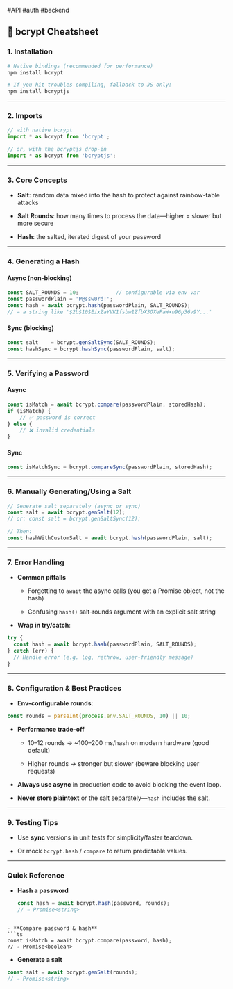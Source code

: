 #API #auth #backend 
## 🔐 bcrypt Cheatsheet

### 1. Installation
```bash
# Native bindings (recommended for performance)
npm install bcrypt

# If you hit troubles compiling, fallback to JS-only:
npm install bcryptjs
```
---
### 2. Imports

``` ts
// with native bcrypt
import * as bcrypt from 'bcrypt';

// or, with the bcryptjs drop-in
import * as bcrypt from 'bcryptjs';
```
---
### 3. Core Concepts

- **Salt**: random data mixed into the hash to protect against rainbow-table attacks
    
- **Salt Rounds**: how many times to process the data—higher = slower but more secure
    
- **Hash**: the salted, iterated digest of your password
---
### 4. Generating a Hash

#### Async (non-blocking)

``` ts
const SALT_ROUNDS = 10;            // configurable via env var 
const passwordPlain = 'P@ssw0rd!';  
const hash = await bcrypt.hash(passwordPlain, SALT_ROUNDS); 
// → a string like '$2b$10$EixZaYVK1fsbw1ZfbX3OXePaWxn96p36v9Y...'
```

#### Sync (blocking)

```ts
const salt    = bcrypt.genSaltSync(SALT_ROUNDS);
const hashSync = bcrypt.hashSync(passwordPlain, salt);
```
---
### 5. Verifying a Password

#### Async

```ts
const isMatch = await bcrypt.compare(passwordPlain, storedHash); 
if (isMatch) {   
	// ✅ password is correct 
} else {   
	// ❌ invalid credentials 
}
```

#### Sync

```ts
const isMatchSync = bcrypt.compareSync(passwordPlain, storedHash);
```
---
### 6. Manually Generating/Using a Salt
```ts
// Generate salt separately (async or sync)
const salt = await bcrypt.genSalt(12);
// or: const salt = bcrypt.genSaltSync(12);

// Then:
const hashWithCustomSalt = await bcrypt.hash(passwordPlain, salt);
```
---
### 7. Error Handling

- **Common pitfalls**
    
    - Forgetting to `await` the async calls (you get a Promise object, not the hash)
        
    - Confusing `hash()` salt-rounds argument with an explicit salt string
        
- **Wrap in try/catch**:
``` ts
try {
  const hash = await bcrypt.hash(passwordPlain, SALT_ROUNDS);
} catch (err) {
  // Handle error (e.g. log, rethrow, user-friendly message)
}
```
---
### 8. Configuration & Best Practices

- **Env-configurable rounds**:
```ts
const rounds = parseInt(process.env.SALT_ROUNDS, 10) || 10;
```
- **Performance trade-off**
    
    - 10–12 rounds → ~100–200 ms/hash on modern hardware (good default)
        
    - Higher rounds → stronger but slower (beware blocking user requests)
        
- **Always use async** in production code to avoid blocking the event loop.
    
- **Never store plaintext** or the salt separately—`hash` includes the salt.
---
### 9. Testing Tips

- Use **sync** versions in unit tests for simplicity/faster teardown.
    
- Or mock `bcrypt.hash` / `compare` to return predictable values.
---
### Quick Reference

- **Hash a password**  
  ```ts
  const hash = await bcrypt.hash(password, rounds);
  // ⇒ Promise<string>
```

- **Compare password & hash**
```ts
const isMatch = await bcrypt.compare(password, hash);
// ⇒ Promise<boolean>
```
- **Generate a salt**
```ts
const salt = await bcrypt.genSalt(rounds);
// ⇒ Promise<string>
```
